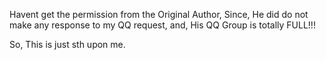 Havent get the permission from the Original Author,
Since,
He did do not make any response to my QQ request,
and,
His QQ Group is totally FULL!!!

So,
This is just sth upon me.
